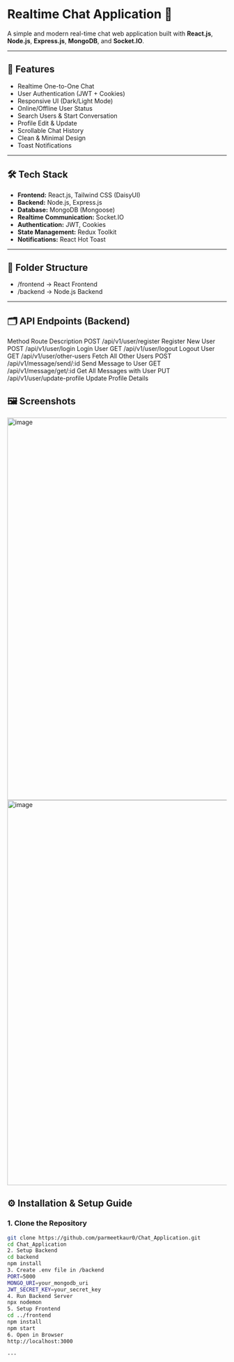 # Realtime Chat Application 💬

A simple and modern real-time chat web application built with **React.js**, **Node.js**, **Express.js**, **MongoDB**, and **Socket.IO**.

---

## 🚀 Features
- Realtime One-to-One Chat
- User Authentication (JWT + Cookies)
- Responsive UI (Dark/Light Mode)
- Online/Offline User Status
- Search Users & Start Conversation
- Profile Edit & Update
- Scrollable Chat History
- Clean & Minimal Design
- Toast Notifications

---

## 🛠️ Tech Stack
- **Frontend:** React.js, Tailwind CSS (DaisyUI)
- **Backend:** Node.js, Express.js
- **Database:** MongoDB (Mongoose)
- **Realtime Communication:** Socket.IO
- **Authentication:** JWT, Cookies
- **State Management:** Redux Toolkit
- **Notifications:** React Hot Toast

---

## 📂 Folder Structure
- /frontend -> React Frontend
- /backend -> Node.js Backend

---

## 🗂️ API Endpoints (Backend)
Method	Route	Description
POST	/api/v1/user/register	Register New User
POST	/api/v1/user/login	Login User
GET	/api/v1/user/logout	Logout User
GET	/api/v1/user/other-users	Fetch All Other Users
POST	/api/v1/message/send/:id	Send Message to User
GET	/api/v1/message/get/:id	Get All Messages with User
PUT	/api/v1/user/update-profile	Update Profile Details

## 🖼️ Screenshots
<img width="1919" height="879" alt="image" src="https://github.com/user-attachments/assets/57d2dca8-b90d-4e73-b09b-456aeb319258" />
<img width="1917" height="885" alt="image" src="https://github.com/user-attachments/assets/1d774838-1aed-413e-9b6b-9eefce6c873e" />



## ⚙️ Installation & Setup Guide

### 1. Clone the Repository
```bash
git clone https://github.com/parmeetkaur0/Chat_Application.git
cd Chat_Application
2. Setup Backend
cd backend
npm install
3. Create .env file in /backend
PORT=5000
MONGO_URI=your_mongodb_uri
JWT_SECRET_KEY=your_secret_key
4. Run Backend Server
npx nodemon
5. Setup Frontend
cd ../frontend
npm install
npm start
6. Open in Browser
http://localhost:3000

---

